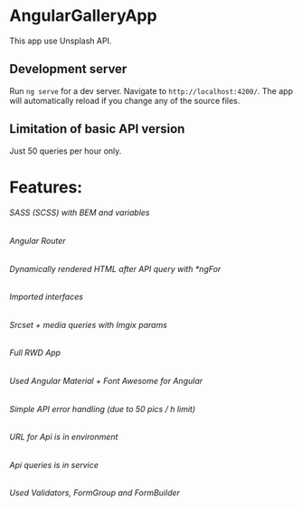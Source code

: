 # AngularGalleryApp

This app use Unsplash API.

## Development server

Run `ng serve` for a dev server. Navigate to `http://localhost:4200/`. The app will automatically reload if you change any of the source files.

## Limitation of basic API version

Just 50 queries per hour only. 

# Features:

###### SASS (SCSS) with BEM and variables

###### Angular Router

###### Dynamically rendered HTML after API query with *ngFor

###### Imported interfaces

###### Srcset + media queries with Imgix params

###### Full RWD App

###### Used Angular Material + Font Awesome for Angular

###### Simple API error handling (due to 50 pics / h limit)

###### URL for Api is in environment

###### Api queries is in service

###### Used Validators, FormGroup and FormBuilder